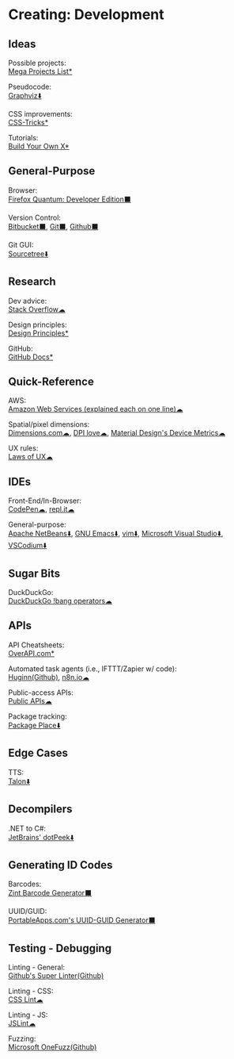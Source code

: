 # Creating: Development

## Ideas

Possible projects:  
[Mega Projects List*](https://github.com/karan/Projects/)

Pseudocode:  
[Graphviz⬇️](https://www.graphviz.org/)

CSS improvements:  
[CSS-Tricks*](https://css-tricks.com/)

Tutorials:  
[Build Your Own X*](https://github.com/danistefanovic/build-your-own-x)

## General-Purpose

Browser:  
[Firefox Quantum: Developer Edition⬛](https://www.mozilla.org/en-US/firefox/developer/)

Version Control:  
[Bitbucket⬛](https://bitbucket.org/),
[Git⬛](https://git-scm.com/),
[Github⬛](https://github.com/)

Git GUI:  
[Sourcetree⬇️](https://www.sourcetreeapp.com/)

## Research

Dev advice:  
[Stack Overflow☁](https://stackoverflow.com/)

Design principles:  
[Design Principles*](https://principles.design/)

GitHub:  
[GitHub Docs*](https://try.github.io/)

## Quick-Reference

AWS:  
[Amazon Web Services (explained each on one line)☁](https://adayinthelifeof.nl/2020/05/20/aws.html)

Spatial/pixel dimensions:  
[Dimensions.com☁](https://www.dimensions.com/),
[DPI love☁](https://dpi.lv/),
[Material Design's Device Metrics☁](https://material.io/tools/devices/)

UX rules:  
[Laws of UX☁](https://lawsofux.com/)

## IDEs

Front-End/In-Browser:  
[CodePen☁](https://codepen.io/),
[repl.it☁](https://repl.it/)

General-purpose:  
[Apache NetBeans⬇️](https://netbeans.org/),
[GNU Emacs⬇️](https://www.gnu.org/software/emacs/),
[vim⬇️](https://vim.org/),
[Microsoft Visual Studio⬇️](https://visualstudio.microsoft.com/),
[VSCodium⬇️](https://vscodium.com/)

## Sugar Bits

DuckDuckGo:  
[DuckDuckGo !bang operators☁](https://mosermichael.github.io/duckduckbang/html/main.html)

## APIs

API Cheatsheets:  
[OverAPI.com*](http://overapi.com/)

Automated task agents (i.e., IFTTT/Zapier w/ code):  
[Huginn(Github)](https://github.com/huginn/huginn),
[n8n.io☁](https://n8n.io)

Public-access APIs:  
[Public APIs☁](https://public-apis.xyz/)

Package tracking:  
[Package Place⬇️](https://package.place/)

## Edge Cases

TTS:  
[Talon⬇️](https://talonvoice.com/)

## Decompilers

.NET to C#:  
[JetBrains' dotPeek⬇️](https://www.jetbrains.com/decompiler/)

## Generating ID Codes

Barcodes:  
[Zint Barcode Generator⬛](https://sourceforge.net/projects/zint/)

UUID/GUID:  
[PortableApps.com's UUID-GUID Generator⬛](https://portableapps.com/apps/utilities/uuid-guid_generator_portable)

## Testing - Debugging

Linting - General:  
[Github's Super Linter(Github)](https://github.com/github/super-linter)

Linting - CSS:  
[CSS Lint☁](http://csslint.net/)

Linting - JS:  
[JSLint☁](https://jslint.com/)

Fuzzing:  
[Microsoft OneFuzz(Github)](https://github.com/microsoft/onefuzz)
